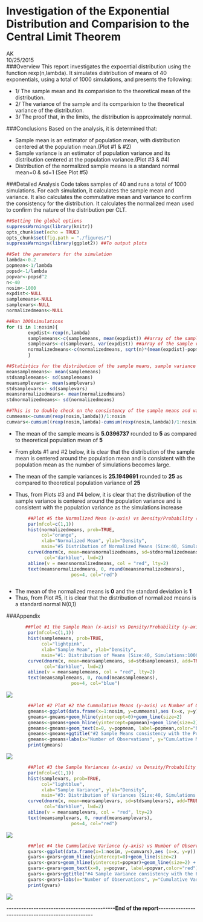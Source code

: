# Investigation of the Exponential Distribution and Comparision to the Central Limit Theorem
AK  
10/25/2015  
###Overview
This report investigates the expoential distribution using the function rexp(n,lambda). It simulates distribution of means of 40 exponentials,  using a total of 1000 simulations, and presents the following:

- 1/ The sample mean and its comparision  to the theoretical mean of the distribution.
- 2/ The variance of the sample and its comparision to the theoretical variance of the distribution.
- 3/ The proof that, in the limits, the distribution is approximately normal.

###Conclusions
Based on the analysis, it is determined that: 

- Sample mean is an estimator of population mean, with distribution centered at the population mean.(Plot #1 & #2)
- Sample variance is an estimator of population variance and its distribution centered at the population variance.(Plot #3 & #4)
- Distribution of the normalized sample means is a standard normal mean=0 & sd=1 (See Plot #5)

###Detailed Analysis
Code takes samples of 40 and runs a total of 1000 simulations. For each simulation, it calculates the sample mean and variance. It also calculates the commulative mean and variance to confirm the consistency for the distribution. It calculates the normalized mean used to confirm the nature of the distribution per CLT.


```r
##Setting the global options
suppressWarnings(library(knitr))
opts_chunk$set(echo = TRUE)
opts_chunk$set(fig.path = "./figures/")                
suppressWarnings(library(ggplot2)) ##To output plots
```


```r
##Set the parameters for the simulation
lambda<-0.2
popmean<-1/lambda
popsd<-1/lambda
popvar<-popsd^2
n<-40
nosim<-1000
expdist<-NULL
samplemeans<-NULL
samplevars<-NULL
normalizedmeans<-NULL

##Run 1000simulations
for (i in 1:nosim){   
        expdist<-rexp(n,lambda)
        samplemeans<-c(samplemeans, mean(expdist)) ##array of the sample means
        samplevars<-c(samplevars, var(expdist)) ##array of the sample variance
        normalizedmeans<-c(normalizedmeans, sqrt(n)*(mean(expdist)-popmean)/popsd) 
        }

##Statistics for the distribution of the sample means, sample variance 
meansamplemeans<- mean(samplemeans)
stdsamplemeans<- sd(samplemeans)
meansamplevars<- mean(samplevars)
stdsamplevars<- sd(samplevars)
meansnormalizedmeans<- mean(normalizedmeans)
stdnormalizedmeans<- sd(normalizedmeans)

##This is to double check on the consistency of the sample means and variance. 
cummeans<-cumsum(rexp(nosim,lambda))/1:nosim
cumvars<-cumsum((rexp(nosim,lambda)-cumsum(rexp(nosim,lambda))/1:nosim)^2)/1:nosim
```
- The mean of the sample means is **5.0396737** rounded to **5** as compared to theoretical population mean of **5**
- From plots #1 and #2 below, it is clear that the distribution of the sample mean is centered around the population mean and is consistent with the population mean as the number of simulations becomes large.

- The mean of the sample variances is **25.1949691** rounded to **25**  as compared to theoretical population variance of **25**
- Thus, from Plots #3 and #4 below, it is clear that the distribution of the sample variance is centered around the population variance and is consistent with the population variance as the simulations increase


```r
        ##Plot #5 the Normalized Mean (x-axis) vs Density/Probability (y-axis)
        par(mfcol=c(1,1))    
        hist(normalizedmeans, prob=TRUE, 
             col="orange",
             xlab="Normalized Mean", ylab="Density", 
             main="#5 Distribution of Normalized Means (Size:40, Simulations:1000)")
        curve(dnorm(x, mean=meansnormalizedmeans, sd=stdnormalizedmeans), add=TRUE,
              col="darkblue", lwd=2)
        abline(v = meansnormalizedmeans, col = "red", lty=2)
        text(meansnormalizedmeans, 0, round(meansnormalizedmeans),
                        pos=4, col="red")
```

<img src="./figures/plotnormalizedemeans-1.png" title="" alt="" style="display: block; margin: auto auto auto 0;" />

- The mean of the normalized means is **0** and the standard deviation is **1**
- Thus, from Plot #5, it is clear that the distribution of normalized means is a standard normal N(0,1)

###Appendix

```r
       ##Plot #1 the Sample Mean (x-axis) vs Density/Probability (y-axis)
        par(mfcol=c(1,1))    
        hist(samplemeans, prob=TRUE, 
             col="lightpink",
             xlab="Sample Mean", ylab="Density", 
             main="#1: Distribution of Means (Size:40, Simulations:1000)")
        curve(dnorm(x, mean=meansamplemeans, sd=stdsamplemeans), add=TRUE,
              col="darkblue", lwd=2)
        abline(v = meansamplemeans, col = "red", lty=2)
        text(meansamplemeans, 0, round(meansamplemeans),
                        pos=4, col="blue")
```

![](./figures/plotsamplemeans-1.png) 

```r
        ##Plot #2 Plot #2 the Cummulative Means (y-axis) vs Number of Observations
        gmeans<-ggplot(data.frame(x=1:nosim, y=cummeans),aes (x=x, y=y))
        gmeans<-gmeans+geom_hline(yintercept=0)+geom_line(size=2)
        gmeans<-gmeans+geom_hline(yintercept=popmean)+geom_line(size=2) + geom_line(color="red")
        gmeans<-gmeans+geom_text(x=0, y=popmean, label=popmean,color="blue")
        gmeans<-gmeans+ggtitle("#2 Sample Means consistency with the Population Mean")
        gmeans<-gmeans+labs(x="Number of Observations", y="Cumulative Mean")
        print(gmeans)
```

![](./figures/plotsamplemeans-2.png) 


```r
        ##Plot #3 the Sample Variances (x-axis) vs Density/Probability (y-axis)
        par(mfcol=c(1,1))   
        hist(samplevars, prob=TRUE, 
             col="lightblue",
             xlab="Sample Variance", ylab="Density", 
             main="#3: Distribution of Variances (Size:40, Simulations:1000)")
        curve(dnorm(x, mean=meansamplevars, sd=stdsamplevars), add=TRUE,
              col="darkblue", lwd=2)
        abline(v = meansamplevars, col = "red", lty=2)
        text(meansamplevars, 0, round(meansamplevars),
                        pos=4, col="red")
```

![](./figures/plotsamplevars-1.png) 

```r
        ##Plot #4 the Cummulative Variance (y-axis) vs Number of Observations
        gvars<-ggplot(data.frame(x=1:nosim, y=cumvars),aes (x=x, y=y))
        gvars<-gvars+geom_hline(yintercept=0)+geom_line(size=2)
        gvars<-gvars+geom_hline(yintercept=popvar)+geom_line(size=2) + geom_line(color="blue")
        gvars<-gvars+geom_text(x=0, y=popvar, label=popvar,color="red")
        gvars<-gvars+ggtitle("#4 Sample Variance consistency with the Population Variance")
        gvars<-gvars+labs(x="Number of Observations", y="Cumulative Variance")
        print(gvars)
```

![](./figures/plotsamplevars-2.png) 

**--------------------------------------------End of the report--------------------------------------------------**
